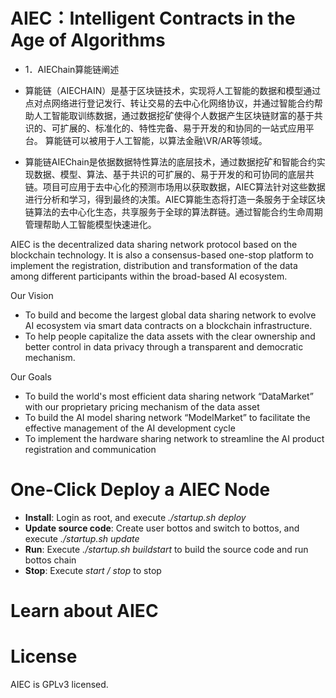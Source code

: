 # AIEC：Intelligent Contracts in the Age of Algorithms

- 1．AIEChain算能链阐述

- 算能链（AIECHAIN）是基于区块链技术，实现将人工智能的数据和模型通过点对点网络进行登记发行、转让交易的去中心化网络协议，并通过智能合约帮助人工智能取训练数据，通过数据挖矿使得个人数据产生区块链财富的基于共识的、可扩展的、标准化的、特性完备、易于开发的和协同的一站式应用平台。
算能链可以被用于人工智能，以算法金融\VR/AR等领域。

- 算能链AIEChain是依据数据特性算法的底层技术，通过数据挖矿和智能合约实现数据、模型、算法、基于共识的可扩展的、易于开发的和可协同的底层共链。项目可应用于去中心化的预测市场用以获取数据，AIEC算法针对这些数据进行分析和学习，得到最终的决策。AIEC算能生态将打造一条服务于全球区块链算法的去中心化生态，共享服务于全球的算法群链。通过智能合约生命周期管理帮助人工智能模型快速进化。


AIEC is the decentralized data sharing network protocol based on the blockchain technology. It is also a consensus-based one-stop platform to implement the registration, distribution and transformation of the data among different participants within the broad-based AI ecosystem.

 Our Vision

- To build and become the largest global data sharing network to evolve AI ecosystem via smart data contracts on a blockchain infrastructure.  
- To help people capitalize the data assets with the clear ownership and better control in data privacy through a transparent and democratic mechanism.

Our Goals

- To build the world's most efficient data sharing network “DataMarket” with our proprietary pricing mechanism of the data asset  
- To build the AI model sharing network “ModelMarket” to facilitate the effective management of the AI development cycle  
- To implement the hardware sharing network to streamline the AI product registration and communication

# One-Click Deploy a AIEC Node

- **Install**: Login as root, and execute *./startup.sh deploy*
- **Update source code**: Create user bottos and switch to bottos, and execute *./startup.sh update*
- **Run**: Execute *./startup.sh buildstart* to build the source code and run bottos chain
- **Stop**: Execute *start  / stop* to stop  

# Learn about AIEC

# License
AIEC is GPLv3 licensed.
